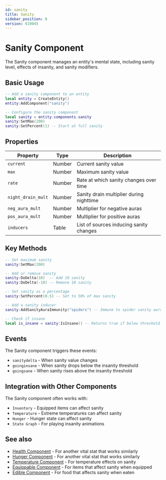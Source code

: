 ```yaml
---
id: sanity
title: Sanity
sidebar_position: 8
version: 619045
---
```


# Sanity Component

The Sanity component manages an entity's mental state, including sanity level, effects of insanity, and sanity modifiers.

## Basic Usage

```lua
-- Add a sanity component to an entity
local entity = CreateEntity()
entity:AddComponent("sanity")

-- Configure the sanity component
local sanity = entity.components.sanity
sanity:SetMax(200)
sanity:SetPercent(1) -- Start at full sanity
```

## Properties

| Property | Type | Description |
|----------|------|-------------|
| `current` | Number | Current sanity value |
| `max` | Number | Maximum sanity value |
| `rate` | Number | Rate at which sanity changes over time |
| `night_drain_mult` | Number | Sanity drain multiplier during nighttime |
| `neg_aura_mult` | Number | Multiplier for negative auras |
| `pos_aura_mult` | Number | Multiplier for positive auras |
| `inducers` | Table | List of sources inducing sanity changes |

## Key Methods

```lua
-- Set maximum sanity
sanity:SetMax(200)

-- Add or remove sanity
sanity:DoDelta(10)  -- Add 10 sanity
sanity:DoDelta(-10) -- Remove 10 sanity

-- Set sanity as a percentage
sanity:SetPercent(0.5) -- Set to 50% of max sanity

-- Add a sanity inducer
sanity:AddSanityAuraImmunity("spiders") -- Immune to spider sanity aura

-- Check if insane
local is_insane = sanity:IsInsane() -- Returns true if below threshold
```

## Events

The Sanity component triggers these events:

- `sanitydelta` - When sanity value changes
- `goinginsane` - When sanity drops below the insanity threshold
- `goingsane` - When sanity rises above the insanity threshold

## Integration with Other Components

The Sanity component often works with:

- `Inventory` - Equipped items can affect sanity
- `Temperature` - Extreme temperatures can affect sanity
- `Hunger` - Hunger state can affect sanity
- `State Graph` - For playing insanity animations

## See also

- [Health Component](health.md) - For another vital stat that works similarly
- [Hunger Component](hunger.md) - For another vital stat that works similarly
- [Temperature Component](temperature.md) - For temperature effects on sanity
- [Equippable Component](equippable.md) - For items that affect sanity when equipped
- [Edible Component](edible.md) - For food that affects sanity when eaten 